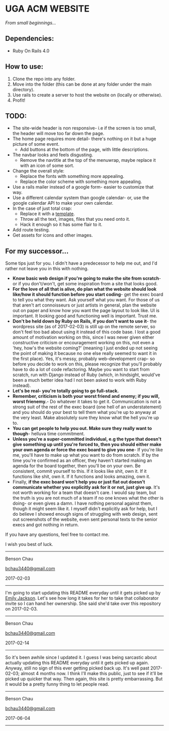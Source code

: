 # UGA ACM WEBSITE
_From small beginnings..._

## Dependencies:
* Ruby On Rails 4.0

## How to use:
1. Clone the repo into any folder.
2. Move into the folder (this can be done at any folder under the main directory).
3. Use rails to create a server to host the website on (locally or otherwise).
4. Profit!

## TODO:
* The site-wide header is non responsive- i.e if the screen is too small, the header will move too far down the page.
* The home page requires more detail- there's nothing on it but a huge picture of some event. 
    * Add buttons at the bottom of the page, with little descriptions.
* The navbar looks and feels disgusting. 
    * Remove the navtitle at the top of the menuwrap, maybe replace it with an icon of some sort.
* Change the overall style:
    * Replace the fonts with something more appealing.
    * Replace the color scheme with something more appealing.
* Use a rails mailer instead of a google form- easier to customize that way.
* Use a different calendar system than google calendar- or, use the google calendar API to make your own calendar.
* In the case of just total crap:
    * Replace it with a [template](https://startbootstrap.com/).
    * Throw all the text, images, files that you need onto it.
    * Hack it enough so it has some flair to it.
* Add route testing.
* Get assets for icons and other images.

## For my successor...
Some tips just for you. I didn't have a predecessor to help me out, and I'd rather not leave you in this with nothing.
* __Know basic web design if you're going to make the site from scratch__- or if you don't/won't, get some inspiration 
from a site that looks good.
* __For the love of all that is alive, do plan what the website should look like/how it should function before 
you start coding__- get the exec board to tell you what they want. Ask yourself what you want. For those of us that aren't 
art connoisseurs or just artists in general, plan the website out on paper and know how you want the page layout to look like. 
UI is important. It looking good and functioning well is important. Trust me.
* __Don't be held down by Ruby on Rails, if you don't want to use it__- the wordpress site (as of 2017-02-03) is still 
up on the remote server, so don't feel too bad about using it instead of this code base. I lost a good amount of motivation 
working on this, since I was never given either constructive criticism or encouragement working on this, not even a 'hey, how's 
the website coming?' (meaning I just ended up not seeing the point of making it because no one else really seemed to want it in 
the first place). Yes, it's messy, probably web-development crap- so before you decide to work on this, please recognize 
that you'll probably have to do a lot of code refactoring. Maybe you want to start from scratch, run with Django instead of 
Ruby (which, in hindsight, would've been a much better idea had I not been asked to work with Ruby instead).
* __Let's be real- you're totally going to go full-stack.__
* __Remember, criticism is both your worst friend and enemy; if you will, worst frienemy.__- Do whatever it takes 
to get it. Communication is not a strong suit of the rest of the exec board (one hell of an understatement) and you should
do your best to tell them what you're up to anyway at the very least. Make absolutely sure they know what the hell you're up to.
* __You can get people to help you out. Make sure they really want to though__- helluva time commitment.
* __Unless you're a super-committed individual, e.g the type that doesn't give something up until you're forced 
to, then you should either make your own agenda or force the exec board to give you one__- If you're like me, you'll 
have to make up what you want to do from scratch. If by the time you're confirmed as an officer, they haven't started making an 
agenda for the board together, then you'll be on your own. Be consistent, commit yourself to this. If it looks like shit, 
own it. If it functions like shit, own it. If it functions and looks amazing, own it.
* Finally, __if the exec board won't help you or just flat out doesn't communicate whether you explicitly ask for 
it or not, just give up__. It's not worth working for a team that doesn't care. I would say team, but the truth is you are 
not much of a team if no one knows what the other is doing- or even gives a damn. I have nothing personal against them, though 
it might seem like it. I myself didn't explicitly ask for help, but I do believe I showed enough signs of struggling with web 
design, sent out screenshots of the website, even sent personal texts to the senior execs and got nothing in return. 

If you have any questions, feel free to contact me. 

I wish you best of luck. 

----------------------

Benson Chau 

<bchau3440@gmail.com>

2017-02-03

----------------------

I'm going to start updating this README everyday until it gets picked up by [Emily Jackson](https://github.com/emilyjackson2018). 
Let's see how long it takes for her to take that collaborator invite so I can hand her ownership. 
She said she'd take over this repository on 2017-02-03.

----------------------

Benson Chau

<bchau3440@gmail.com>

2017-02-14

----------------------

So it's been awhile since I updated it. I guess I was being sarcastic about actually updating this README everyday until it gets picked 
up again. Anyway, still no sign of this ever getting picked back up. It's well past 2017-02-03; almost 4 months now. I think I'll make 
this public, just to see if it'll be picked up quicker that way. Then again, this site is pretty embarrassing. But it would be a pretty 
funny thing to let people read. 

----------------------

Benson Chau

<bchau3440@gmail.com>

2017-06-04

----------------------
